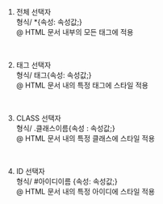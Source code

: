 1. 전체 선택자 <br>
형식/ *{속성: 속성값;} <br>
@ HTML 문서 내부의 모든 태그에 적용 <br>
<br>

2. 태그 선택자 <br>
형식/ 태그{속성: 속성값;} <br>
@ HTML 문서 내의 특정 태그에 스타일 적용 <br>
<br>

3. CLASS 선택자 <br>
형식/ .클래스이름{속성 : 속성값;} <br>
@ HTML 문서 내의 특정 클래스에 스타일 적용 <br>
<br>

4. ID 선택자 <br>
형식/ #아이디이름 {속성: 속성값;} <br>
@ HTML 문서 내의 특정 아이디에 스타일 적용
